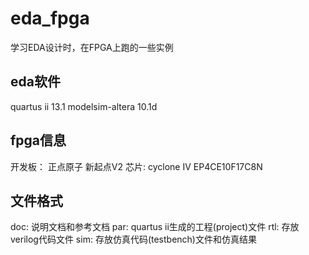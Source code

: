 # eda_fpga
学习EDA设计时，在FPGA上跑的一些实例

## eda软件 
quartus ii 13.1 
modelsim-altera 10.1d

## fpga信息
开发板： 正点原子 新起点V2
芯片: cyclone IV EP4CE10F17C8N

## 文件格式  
doc: 说明文档和参考文档
par: quartus ii生成的工程(project)文件
rtl: 存放verilog代码文件
sim: 存放仿真代码(testbench)文件和仿真结果
